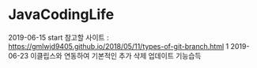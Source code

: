 # JavaCodingLife
2019-06-15 start
참고할 사이트 : https://gmlwjd9405.github.io/2018/05/11/types-of-git-branch.html
1 2019-06-23 이클립스와 연동하여 기본적인 추가 삭제 업데이트 기능습득
